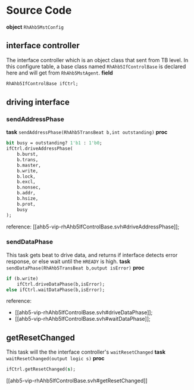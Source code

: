 # Source Code
**object** `RhAhb5MstConfig`

## interface controller
The interface controller which is an object class that sent from TB level. In this configure table, a base class named `RhAhb5IfControlBase` is declared here and will get from `RhAhb5MstAgent`.
**field**
```systemverilog
RhAhb5IfControlBase ifCtrl;
```

## driving interface
### sendAddressPhase
**task** `sendAddressPhase(RhAhb5TransBeat b,int outstanding)`
**proc**
```systemverilog
bit busy = outstanding? 1'b1 : 1'b0;
ifCtrl.driveAddressPhase(
	b.burst,
	b.trans,
	b.master,
	b.write,
	b.lock,
	b.excl,
	b.nonsec,
	b.addr,
	b.hsize,
	b.prot,
	busy
);
```
reference: [[ahb5-vip-rhAhb5IfControlBase.svh#driveAddressPhase]];
### sendDataPhase
This task gets beat to drive data, and returns if interface detects error response, or else wait until the `HREADY` is high.
**task** `sendDataPhase(RhAhb5TransBeat b,output isError)`
**proc**
```systemverilog
if (b.write)
	ifCtrl.driveDataPhase(b,isError);
else ifCtrl.waitDataPhase(b,isError);
```
reference:
- [[ahb5-vip-rhAhb5IfControlBase.svh#driveDataPhase]];
- [[ahb5-vip-rhAhb5IfControlBase.svh#waitDataPhase]];

## getResetChanged
This task will the the interface controller's `waitResetChanged`
**task** `waitResetChanged(output logic s)`
**proc**
```systemverilog
ifCtrl.getResetChanged(s);
```
[[ahb5-vip-rhAhb5IfControlBase.svh#getResetChanged]]
